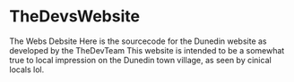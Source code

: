 # TheDevsWebsite
The Webs Debsite
Here is the sourcecode for the Dunedin website as developed by the TheDevTeam
This website is intended to be a somewhat true to local impression on the Dunedin town village, as seen by cinical locals lol.